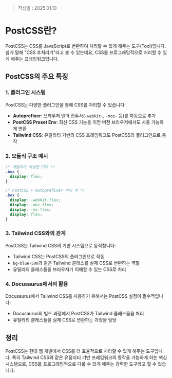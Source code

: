 >작성일 : 2025.01.10
# PostCSS란?

PostCSS는 CSS를 JavaScript로 변환하여 처리할 수 있게 해주는 도구(Tool)입니다. 쉽게 말해 "CSS 후처리기"라고 볼 수 있는데요, CSS를 프로그래밍적으로 처리할 수 있게 해주는 프레임워크입니다.

## PostCSS의 주요 특징

### 1. 플러그인 시스템
PostCSS는 다양한 플러그인을 통해 CSS를 처리할 수 있습니다:

- **Autoprefixer**: 브라우저 벤더 접두사(`-webkit-`, `-moz-` 등)를 자동으로 추가
- **PostCSS Preset Env**: 최신 CSS 기능을 이전 버전 브라우저에서도 사용 가능하게 변환
- **Tailwind CSS**: 유틸리티 기반의 CSS 프레임워크도 PostCSS의 플러그인으로 동작

### 2. 모듈식 구조 예시

```css
/* 개발자가 작성한 CSS */
.box {
  display: flex;
}

/* PostCSS + Autoprefixer 처리 후 */
.box {
  display: -webkit-flex;
  display: -moz-flex;
  display: -ms-flex;
  display: flex;
}
```

### 3. Tailwind CSS와의 관계

PostCSS는 Tailwind CSS의 기반 시스템으로 동작합니다:
- Tailwind CSS는 PostCSS의 플러그인으로 작동
- `bg-blue-500`과 같은 Tailwind 클래스를 실제 CSS로 변환하는 역할
- 유틸리티 클래스들을 브라우저가 이해할 수 있는 CSS로 처리

### 4. Docusaurus에서의 활용

Docusaurus에서 Tailwind CSS를 사용하기 위해서는 PostCSS 설정이 필수적입니다:
- Docusaurus의 빌드 과정에서 PostCSS가 Tailwind 클래스들을 처리
- 유틸리티 클래스들을 실제 CSS로 변환하는 과정을 담당

## 정리

PostCSS는 현대 웹 개발에서 CSS를 더 효율적으로 처리할 수 있게 해주는 도구입니다. 특히 Tailwind CSS와 같은 유틸리티 기반 프레임워크의 동작을 가능하게 하는 핵심 시스템으로, CSS를 프로그래밍적으로 다룰 수 있게 해주는 강력한 도구라고 할 수 있습니다.
